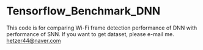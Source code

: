# Tensorflow_Benchmark_DNN
This code is for comparing Wi-Fi frame detection performance of DNN with performance of SNN.
If you want to get dataset, please e-mail me.
hetzer44@naver.com
